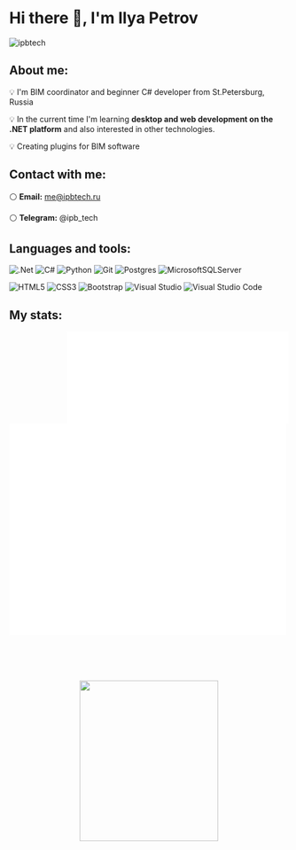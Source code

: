 <h1 align="left">Hi there 👋, I'm Ilya Petrov</h1>
<p align="left"> <img src="https://komarev.com/ghpvc/?username=ipbtech&label=Profile%20views&color=0e75b6&style=flat" alt="ipbtech" /> </p>

<h2 align="left">About me:</h2>

💡 I'm BIM coordinator and beginner C# developer from St.Petersburg, Russia

💡 In the current time I'm learning **desktop and web development on the .NET platform** and also interested in other technologies.

💡 Creating plugins for BIM software

<h2 align="left">Contact with me:</h2>

⚪ **Email:** me@ipbtech.ru

⚪ **Telegram:** @ipb_tech

<h2 align="left">Languages and tools:</h2>

![.Net](https://img.shields.io/badge/.NET-5C2D91?style=for-the-badge&logo=.net&logoColor=white)
![C#](https://img.shields.io/badge/c%23-%23239120.svg?style=for-the-badge&logo=c-sharp&logoColor=white)
![Python](https://img.shields.io/badge/python-3670A0?style=for-the-badge&logo=python&logoColor=ffdd54)
![Git](https://img.shields.io/badge/git-%23F05033.svg?style=for-the-badge&logo=git&logoColor=white)
![Postgres](https://img.shields.io/badge/postgres-%23316192.svg?style=for-the-badge&logo=postgresql&logoColor=white)
![MicrosoftSQLServer](https://img.shields.io/badge/Microsoft%20SQL%20Server-CC2927?style=for-the-badge&logo=microsoft%20sql%20server&logoColor=white)

![HTML5](https://img.shields.io/badge/html5-%23E34F26.svg?style=for-the-badge&logo=html5&logoColor=white)
![CSS3](https://img.shields.io/badge/css3-%231572B6.svg?style=for-the-badge&logo=css3&logoColor=white)
![Bootstrap](https://img.shields.io/badge/bootstrap-%238511FA.svg?style=for-the-badge&logo=bootstrap&logoColor=white)
![Visual Studio](https://img.shields.io/badge/Visual%20Studio-5C2D91.svg?style=for-the-badge&logo=visual-studio&logoColor=white)
![Visual Studio Code](https://img.shields.io/badge/Visual%20Studio%20Code-0078d7.svg?style=for-the-badge&logo=visual-studio-code&logoColor=white)

<h2 align="left">My stats:</h2>
<img align="right" src="/metrics.plugin.isocalendar.svg" alt="Metrics" width="400">
<img src="/github-metrics.svg" alt="Metrics" width="500">



<br><br><br>
<p align="center"><img align="center" width="250" height="290" src="https://sd.keepcalms.com/i/keep-calm-and-code-in-c-5.png" /></p>
